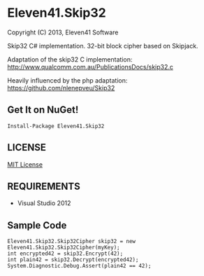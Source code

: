 # Eleven41.Skip32

Copyright (C) 2013, Eleven41 Software

Skip32 C# implementation.
32-bit block cipher based on Skipjack.

Adaptation of the skip32 C implementation:
http://www.qualcomm.com.au/PublicationsDocs/skip32.c

Heavily influenced by the php adaptation:
https://github.com/nlenepveu/Skip32

## Get It on NuGet!

	Install-Package Eleven41.Skip32

## LICENSE
[MIT License](https://github.com/eleven41/Eleven41.Skip32/blob/master/LICENSE.md)

## REQUIREMENTS

* Visual Studio 2012

## Sample Code

	Eleven41.Skip32.Skip32Cipher skip32 = new Eleven41.Skip32.Skip32Cipher(myKey);
	int encrypted42 = skip32.Encrypt(42);
	int plain42 = skip32.Decrypt(encrypted42);
	System.Diagnostic.Debug.Assert(plain42 == 42);
	
